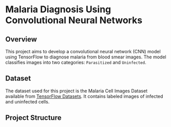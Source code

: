 # Malaria Diagnosis Using Convolutional Neural Networks

## Overview
This project aims to develop a convolutional neural network (CNN) model using TensorFlow to diagnose malaria from blood smear images. The model classifies images into two categories: `Parasitized` and `Uninfected`.

## Dataset
The dataset used for this project is the Malaria Cell Images Dataset available from [TensorFlow Datasets](https://www.tensorflow.org/datasets). It contains labeled images of infected and uninfected cells.

## Project Structure

